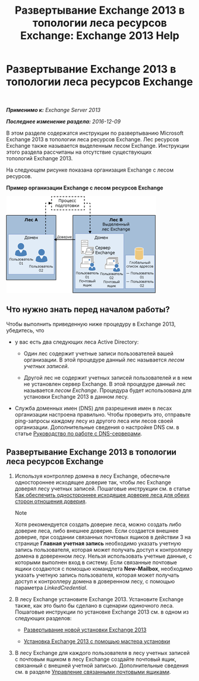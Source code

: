 ﻿---
title: 'Развертывание Exchange 2013 в топологии леса ресурсов Exchange: Exchange 2013 Help'
TOCTitle: Развертывание Exchange 2013 в топологии леса ресурсов Exchange
ms:assetid: 537a7b2b-d002-40a6-84ae-fd02635f9e23
ms:mtpsurl: https://technet.microsoft.com/ru-ru/library/Aa998031(v=EXCHG.150)
ms:contentKeyID: 51408037
ms.date: 04/30/2018
mtps_version: v=EXCHG.150
ms.translationtype: HT
---

# Развертывание Exchange 2013 в топологии леса ресурсов Exchange

 

_**Применимо к:** Exchange Server 2013_

_**Последнее изменение раздела:** 2016-12-09_

В этом разделе содержатся инструкции по развертыванию Microsoft Exchange 2013 в топологии леса ресурсов Exchange. Лес ресурсов Exchange также называется выделенным лесом Exchange. Инструкции этого раздела рассчитаны на отсутствие существующих топологий Exchange 2013.

На следующем рисунке показана организация Exchange с лесом ресурсов.

**Пример организации Exchange с лесом ресурсов Exchange**

![Сложная организация Exchange с лесом ресурсов](images/Aa998031.706725cf-e520-4b89-a275-acd8fb58943a(EXCHG.150).gif "Сложная организация Exchange с лесом ресурсов")

## Что нужно знать перед началом работы?

Чтобы выполнить приведенную ниже процедуру в Exchange 2013, убедитесь, что

  - у вас есть два следующих леса Active Directory:
    
      - Один лес содержит учетные записи пользователей вашей организации. В этой процедуре данный лес называется *лесом учетных записей*.
    
      - Другой лес не содержит учетных записей пользователей и в нем не установлен сервер Exchange. В этой процедуре данный лес называется *лесом Exchange*. Процедура будет использована для установки Exchange 2013 в данном лесу.

  - Служба доменных имен (DNS) для разрешения имен в лесах организации настроена правильно. Чтобы проверить это, отправьте ping-запросы каждому лесу из другого леса или лесов своей организации. Дополнительные сведения о настройке DNS см. в статье [Руководство по работе с DNS-серверами](https://go.microsoft.com/fwlink/p/?linkid=282295).

## Развертывание Exchange 2013 в топологии леса ресурсов Exchange

1.  Используя контроллер домена в лесу Exchange, обеспечьте одностороннее исходящее доверие так, чтобы лес Exchange доверял лесу учетных записей. Пошаговые инструкции см. в статье [Как обеспечить одностороннее исходящее доверие леса для обеих сторон отношения доверия](https://go.microsoft.com/fwlink/p/?linkid=69130).
    
    > [!NOTE]  
    > Хотя рекомендуется создать доверие леса, можно создать либо доверие леса, либо внешнее доверие. Если создается внешнее доверие, при создании связанных почтовых ящиков в действии 3 на странице <strong>Главная учетная запись</strong> необходимо указать учетную запись пользователя, которая может получать доступ к контроллеру домена в доверенном лесу. Нельзя использовать учетные данные, с которыми выполнен вход в систему. Если связанные почтовые ящики создаются с помощью командлета <strong>New-Mailbox</strong>, необходимо указать учетную запись пользователя, которая может получать доступ к контроллеру домена в доверенном лесу, с помощью параметра <em>LinkedCredential</em>.


2.  В лесу Exchange установите Exchange 2013. Установите Exchange также, как это было бы сделано в сценарии одиночного леса. Пошаговые инструкции по установке Exchange 2013 см. в одном из следующих разделов:
    
      - [Развертывание новой установки Exchange 2013](deploy-a-new-installation-of-exchange-2013-exchange-2013-help.md)
    
      - [Установка Exchange 2013 с помощью мастера установки](install-exchange-2013-using-the-setup-wizard-exchange-2013-help.md)

3.  В лесу Exchange для каждого пользователя в лесу учетных записей с почтовым ящиком в лесу Exchange создайте почтовый ящик, связанный с внешней учетной записью. Дополнительные сведения см. в разделе [Управление связанными почтовыми ящиками](manage-linked-mailboxes-exchange-2013-help.md).

